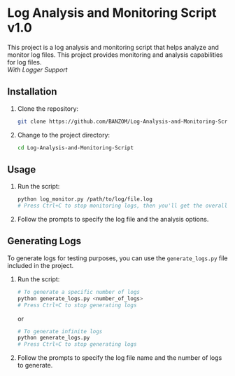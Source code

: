# Log Analysis and Monitoring Script v1.0

This project is a log analysis and monitoring script that helps analyze and monitor log files. 
This project provides monitoring and analysis capabilities for log files.<br>
*With Logger Support*

## Installation

1. Clone the repository:

    ```bash
    git clone https://github.com/BANZOM/Log-Analysis-and-Monitoring-Script.git
    ```

2. Change to the project directory:

    ```bash
    cd Log-Analysis-and-Monitoring-Script
    ```

## Usage

1. Run the script:

    ```bash
    python log_monitor.py /path/to/log/file.log
    # Press Ctrl+C to stop monitoring logs, then you'll get the overall summary
    ```

2. Follow the prompts to specify the log file and the analysis options.


## Generating Logs

To generate logs for testing purposes, you can use the `generate_logs.py` file included in the project. 

1. Run the script:

    ```bash
    # To generate a specific number of logs
    python generate_logs.py <number_of_logs>
    # Press Ctrl+C to stop generating logs
    ```

    or

    ```bash
    # To generate infinite logs
    python generate_logs.py
    # Press Ctrl+C to stop generating logs
    ```

2. Follow the prompts to specify the log file name and the number of logs to generate.